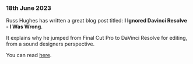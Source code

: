 ### 18th June 2023

Russ Hughes has written a great blog post titled: **I Ignored Davinci Resolve - I Was Wrong**.

It explains why he jumped from Final Cut Pro to DaVinci Resolve for editing, from a sound designers perspective.

You can read [here](https://www.pro-tools-expert.com/production-expert-1/i-ignored-davinci-resolve-i-was-wrong).